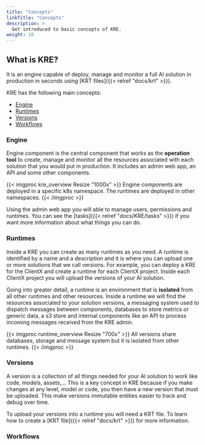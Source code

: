```yaml
---
title: "Concepts"
linkTitle: "Concepts"
description: >
  Get introduced to basic concepts of KRE.
weight: 10
---
```


## What is KRE?

It is an engine capable of deploy, manage and monitor a full AI solution in production in seconds using [KRT files]({{< relref "docs/krt" >}}).

KRE has the following main concepts:

- [Engine](#engine)
- [Runtimes](#runtimes)
- [Versions](#versions)
- [Workflows](#workflow)

### Engine

Engine component is the central component that works as the **operation tool** to create, manage and monitor all the resources associated with each solution that you would put in production. It includes an admin web app, an API and some other components.

{{< imgproc kre_overview Resize "1000x" >}}
Engine components are deployed in a specific k8s namespace. The runtimes are deployed in other namespaces.
{{< /imgproc >}}

Using the admin web app you will able to manage users, permissions and runtimes. You can see the [tasks]({{< relref "docs/KRE/tasks" >}}) if you want more information about what things you can do.

### Runtimes

Inside a KRE you can create as many runtimes as you need. A runtime is identified by a name and a description and it is where you can upload one or more solutions that we call versions. For example, you can deploy a KRE for the ClientX and create a runtime for each ClientX project. Inside each ClientX project you will upload the versions of your AI solution.

Going into greater detail, a runtime is an environment that is **isolated** from all other runtimes and other resources. Inside a runtime we will find the resources associated to your solution versions, a messaging system used to dispatch messages between components, databases to store metrics or generic data, a s3 store and internal components like an API to process incoming messages received from the KRE admin.

{{< imgproc runtime_overview Resize "700x" >}}
All versions share databases, storage and message system but it is isolated from other runtimes.
{{< /imgproc >}}

### Versions

A version is a collection of all things needed for your AI solution to work like code, models, assets,... This is a key concept in KRE because if you make changes at any level, model or code, you then have a new version that must be uploaded. This make versions immutable entities easier to track and debug over time.

To upload your versions into a runtime you will need a KRT file. To learn how to create a [KRT file]({{< relref "docs/krt" >}}) for more information.

### Workflows
